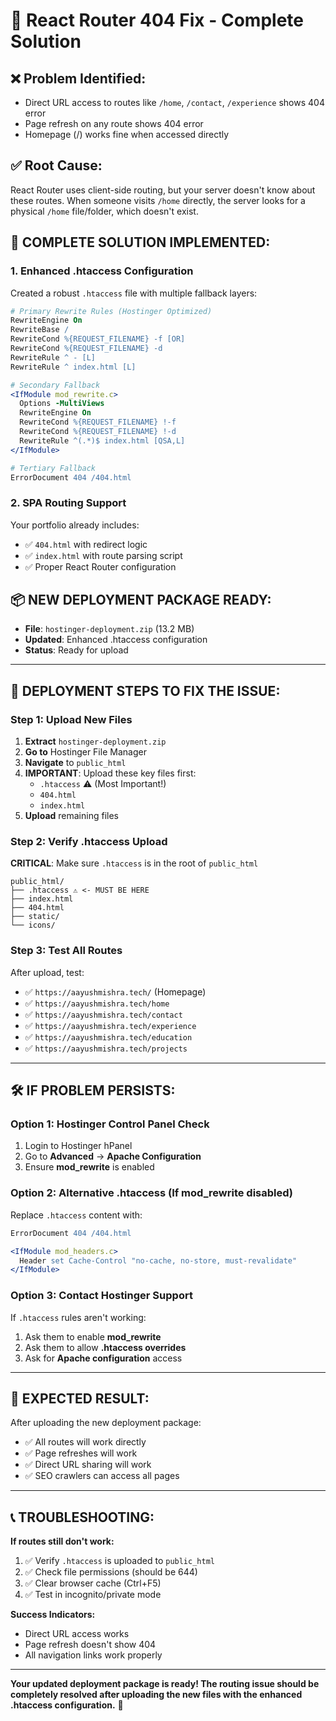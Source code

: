 # 🔧 React Router 404 Fix - Complete Solution

## ❌ **Problem Identified:**
- Direct URL access to routes like `/home`, `/contact`, `/experience` shows 404 error
- Page refresh on any route shows 404 error
- Homepage (/) works fine when accessed directly

## ✅ **Root Cause:**
React Router uses client-side routing, but your server doesn't know about these routes. When someone visits `/home` directly, the server looks for a physical `/home` file/folder, which doesn't exist.

## 🚀 **COMPLETE SOLUTION IMPLEMENTED:**

### **1. Enhanced .htaccess Configuration**
Created a robust `.htaccess` file with multiple fallback layers:

```apache
# Primary Rewrite Rules (Hostinger Optimized)
RewriteEngine On
RewriteBase /
RewriteCond %{REQUEST_FILENAME} -f [OR]
RewriteCond %{REQUEST_FILENAME} -d
RewriteRule ^ - [L]
RewriteRule ^ index.html [L]

# Secondary Fallback
<IfModule mod_rewrite.c>
  Options -MultiViews
  RewriteEngine On
  RewriteCond %{REQUEST_FILENAME} !-f
  RewriteCond %{REQUEST_FILENAME} !-d
  RewriteRule ^(.*)$ index.html [QSA,L]
</IfModule>

# Tertiary Fallback
ErrorDocument 404 /404.html
```

### **2. SPA Routing Support**
Your portfolio already includes:
- ✅ `404.html` with redirect logic
- ✅ `index.html` with route parsing script
- ✅ Proper React Router configuration

## 📦 **NEW DEPLOYMENT PACKAGE READY:**
- **File**: `hostinger-deployment.zip` (13.2 MB)
- **Updated**: Enhanced .htaccess configuration
- **Status**: Ready for upload

---

## 🔄 **DEPLOYMENT STEPS TO FIX THE ISSUE:**

### **Step 1: Upload New Files**
1. **Extract** `hostinger-deployment.zip`
2. **Go to** Hostinger File Manager
3. **Navigate** to `public_html`
4. **IMPORTANT**: Upload these key files first:
   - `.htaccess` ⚠️ (Most Important!)
   - `404.html`
   - `index.html`
5. **Upload** remaining files

### **Step 2: Verify .htaccess Upload**
**CRITICAL**: Make sure `.htaccess` is in the root of `public_html`

```
public_html/
├── .htaccess ⚠️ <- MUST BE HERE
├── index.html
├── 404.html
├── static/
└── icons/
```

### **Step 3: Test All Routes**
After upload, test:
- ✅ `https://aayushmishra.tech/` (Homepage)
- ✅ `https://aayushmishra.tech/home`
- ✅ `https://aayushmishra.tech/contact`
- ✅ `https://aayushmishra.tech/experience`
- ✅ `https://aayushmishra.tech/education`
- ✅ `https://aayushmishra.tech/projects`

---

## 🛠️ **IF PROBLEM PERSISTS:**

### **Option 1: Hostinger Control Panel Check**
1. Login to Hostinger hPanel
2. Go to **Advanced** → **Apache Configuration** 
3. Ensure **mod_rewrite** is enabled

### **Option 2: Alternative .htaccess (If mod_rewrite disabled)**
Replace `.htaccess` content with:
```apache
ErrorDocument 404 /404.html

<IfModule mod_headers.c>
  Header set Cache-Control "no-cache, no-store, must-revalidate"
</IfModule>
```

### **Option 3: Contact Hostinger Support**
If `.htaccess` rules aren't working:
1. Ask them to enable **mod_rewrite**
2. Ask them to allow **.htaccess overrides**
3. Ask for **Apache configuration** access

---

## 🎯 **EXPECTED RESULT:**
After uploading the new deployment package:
- ✅ All routes will work directly
- ✅ Page refreshes will work
- ✅ Direct URL sharing will work
- ✅ SEO crawlers can access all pages

---

## 📞 **TROUBLESHOOTING:**

**If routes still don't work:**
1. ✅ Verify `.htaccess` is uploaded to `public_html`
2. ✅ Check file permissions (should be 644)
3. ✅ Clear browser cache (Ctrl+F5)
4. ✅ Test in incognito/private mode

**Success Indicators:**
- Direct URL access works
- Page refresh doesn't show 404
- All navigation links work properly

---

**Your updated deployment package is ready! The routing issue should be completely resolved after uploading the new files with the enhanced .htaccess configuration.** 🚀
